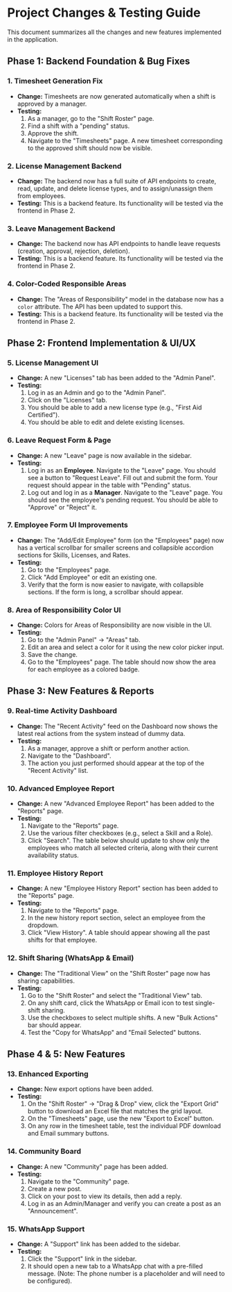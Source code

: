 # Project Changes & Testing Guide

This document summarizes all the changes and new features implemented in the application.

## Phase 1: Backend Foundation & Bug Fixes

### 1. Timesheet Generation Fix
*   **Change:** Timesheets are now generated automatically when a shift is approved by a manager.
*   **Testing:**
    1.  As a manager, go to the "Shift Roster" page.
    2.  Find a shift with a "pending" status.
    3.  Approve the shift.
    4.  Navigate to the "Timesheets" page. A new timesheet corresponding to the approved shift should now be visible.

### 2. License Management Backend
*   **Change:** The backend now has a full suite of API endpoints to create, read, update, and delete license types, and to assign/unassign them from employees.
*   **Testing:** This is a backend feature. Its functionality will be tested via the frontend in Phase 2.

### 3. Leave Management Backend
*   **Change:** The backend now has API endpoints to handle leave requests (creation, approval, rejection, deletion).
*   **Testing:** This is a backend feature. Its functionality will be tested via the frontend in Phase 2.

### 4. Color-Coded Responsible Areas
*   **Change:** The "Areas of Responsibility" model in the database now has a `color` attribute. The API has been updated to support this.
*   **Testing:** This is a backend feature. Its functionality will be tested via the frontend in Phase 2.

## Phase 2: Frontend Implementation & UI/UX

### 5. License Management UI
*   **Change:** A new "Licenses" tab has been added to the "Admin Panel".
*   **Testing:**
    1.  Log in as an Admin and go to the "Admin Panel".
    2.  Click on the "Licenses" tab.
    3.  You should be able to add a new license type (e.g., "First Aid Certified").
    4.  You should be able to edit and delete existing licenses.

### 6. Leave Request Form & Page
*   **Change:** A new "Leave" page is now available in the sidebar.
*   **Testing:**
    1.  Log in as an **Employee**. Navigate to the "Leave" page. You should see a button to "Request Leave". Fill out and submit the form. Your request should appear in the table with "Pending" status.
    2.  Log out and log in as a **Manager**. Navigate to the "Leave" page. You should see the employee's pending request. You should be able to "Approve" or "Reject" it.

### 7. Employee Form UI Improvements
*   **Change:** The "Add/Edit Employee" form (on the "Employees" page) now has a vertical scrollbar for smaller screens and collapsible accordion sections for Skills, Licenses, and Rates.
*   **Testing:**
    1.  Go to the "Employees" page.
    2.  Click "Add Employee" or edit an existing one.
    3.  Verify that the form is now easier to navigate, with collapsible sections. If the form is long, a scrollbar should appear.

### 8. Area of Responsibility Color UI
*   **Change:** Colors for Areas of Responsibility are now visible in the UI.
*   **Testing:**
    1.  Go to the "Admin Panel" -> "Areas" tab.
    2.  Edit an area and select a color for it using the new color picker input.
    3.  Save the change.
    4.  Go to the "Employees" page. The table should now show the area for each employee as a colored badge.

## Phase 3: New Features & Reports

### 9. Real-time Activity Dashboard
*   **Change:** The "Recent Activity" feed on the Dashboard now shows the latest real actions from the system instead of dummy data.
*   **Testing:**
    1.  As a manager, approve a shift or perform another action.
    2.  Navigate to the "Dashboard".
    3.  The action you just performed should appear at the top of the "Recent Activity" list.

### 10. Advanced Employee Report
*   **Change:** A new "Advanced Employee Report" has been added to the "Reports" page.
*   **Testing:**
    1.  Navigate to the "Reports" page.
    2.  Use the various filter checkboxes (e.g., select a Skill and a Role).
    3.  Click "Search". The table below should update to show only the employees who match all selected criteria, along with their current availability status.

### 11. Employee History Report
*   **Change:** A new "Employee History Report" section has been added to the "Reports" page.
*   **Testing:**
    1.  Navigate to the "Reports" page.
    2.  In the new history report section, select an employee from the dropdown.
    3.  Click "View History". A table should appear showing all the past shifts for that employee.

### 12. Shift Sharing (WhatsApp & Email)
*   **Change:** The "Traditional View" on the "Shift Roster" page now has sharing capabilities.
*   **Testing:**
    1.  Go to the "Shift Roster" and select the "Traditional View" tab.
    2.  On any shift card, click the WhatsApp or Email icon to test single-shift sharing.
    3.  Use the checkboxes to select multiple shifts. A new "Bulk Actions" bar should appear.
    4.  Test the "Copy for WhatsApp" and "Email Selected" buttons.

## Phase 4 & 5: New Features

### 13. Enhanced Exporting
*   **Change:** New export options have been added.
*   **Testing:**
    1.  On the "Shift Roster" -> "Drag & Drop" view, click the "Export Grid" button to download an Excel file that matches the grid layout.
    2.  On the "Timesheets" page, use the new "Export to Excel" button.
    3.  On any row in the timesheet table, test the individual PDF download and Email summary buttons.

### 14. Community Board
*   **Change:** A new "Community" page has been added.
*   **Testing:**
    1.  Navigate to the "Community" page.
    2.  Create a new post.
    3.  Click on your post to view its details, then add a reply.
    4.  Log in as an Admin/Manager and verify you can create a post as an "Announcement".

### 15. WhatsApp Support
*   **Change:** A "Support" link has been added to the sidebar.
*   **Testing:**
    1.  Click the "Support" link in the sidebar.
    2.  It should open a new tab to a WhatsApp chat with a pre-filled message. (Note: The phone number is a placeholder and will need to be configured).
